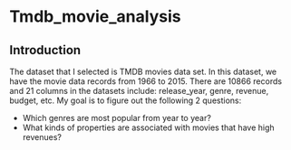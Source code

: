 # Tmdb_movie_analysis
## Introduction
The dataset that I selected is TMDB movies data set. In this dataset, we have the movie data records from 1966 to 2015. There are 10866 records and 21 columns in the datasets include: release_year, genre, revenue, budget, etc. My goal is to figure out the following 2 questions: 
- Which genres are most popular from year to year?
- What kinds of properties are associated with movies that have high revenues?
